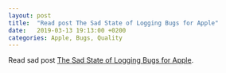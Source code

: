 ```yaml
---
layout: post
title:  "Read post The Sad State of Logging Bugs for Apple"
date:   2019-03-13 19:13:00 +0200
categories: Apple, Bugs, Quality
---
```

Read sad post [The Sad State of Logging Bugs for Apple](https://www.corbinstreehouse.com/blog/2019/03/the-sad-state-of-logging-bugs-for-apple).

